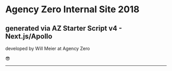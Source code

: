 #  Agency Zero Internal Site 2018 

##  generated via AZ Starter Script v4 - Next.js/Apollo 

developed by Will Meier at Agency Zero 

😎

----------------------------------------------------------------
